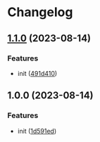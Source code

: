 # Changelog

## [1.1.0](https://github.com/switchboard-xyz/function-templates/compare/v1.0.0...v1.1.0) (2023-08-14)


### Features

* init ([491d410](https://github.com/switchboard-xyz/function-templates/commit/491d4100f7013834b3a1ac64348ae101537bdab2))

## 1.0.0 (2023-08-14)

### Features

- init
  ([1d591ed](https://github.com/switchboard-xyz/function-templates/commit/1d591edb66851dfad6e5231ddb96a8d0498d0683))
